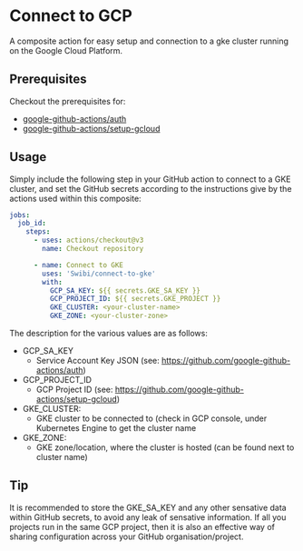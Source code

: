 # Connect to GCP
A composite action for easy setup and connection to a gke cluster running on the Google Cloud Platform. 

## Prerequisites

Checkout the prerequisites for:
* [google-github-actions/auth](https://github.com/google-github-actions/auth)
* [google-github-actions/setup-gcloud](https://github.com/google-github-actions/setup-gcloud)

## Usage

Simply include the following step in your GitHub action to connect to a GKE cluster, and set the GitHub secrets according to the instructions give by the actions used within this composite:

``` yaml
jobs:
  job_id:
    steps:
      - uses: actions/checkout@v3
        name: Checkout repository

      - name: Connect to GKE
        uses: 'Swibi/connect-to-gke'
        with:
          GCP_SA_KEY: ${{ secrets.GKE_SA_KEY }}
          GCP_PROJECT_ID: ${{ secrets.GKE_PROJECT }}
          GKE_CLUSTER: <your-cluster-name>
          GKE_ZONE: <your-cluster-zone>
```

The description for the various values are as follows: 
* GCP_SA_KEY
    * Service Account Key JSON (see: https://github.com/google-github-actions/auth)
* GCP_PROJECT_ID
    * GCP Project ID (see: https://github.com/google-github-actions/setup-gcloud)
* GKE_CLUSTER:
    * GKE cluster to be connected to (check in GCP console, under Kubernetes Engine to get the cluster name
* GKE_ZONE: 
    * GKE zone/location, where the cluster is hosted (can be found next to cluster name)

## Tip
It is recommended to store the GKE_SA_KEY and any other sensative data within GitHub secrets, to avoid any leak of sensative information. If all you projects run in the same GCP project, then it is also an effective way of sharing configuration across your GitHub organisation/project.
